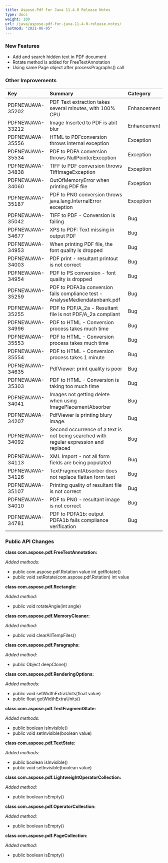 ```yaml
---
title: Aspose.Pdf for Java 11.4.0 Release Notes
type: docs
weight: 100
url: /java/aspose-pdf-for-java-11-4-0-release-notes/
lastmod: "2021-06-05"
---
```


### **New Features**
- Add and search hidden text in PDF document
- Rotate method is added for FreeTextAnnotation
- Using same Page object after processPragraphs() call
### **Other Improvements**

|**Key** |**Summary** |**Category** |
| :- | :- | :- |
|PDFNEWJAVA-35202 |PDF Text extraction takes several minutes, with 100% CPU |Enhancement |
|PDFNEWJAVA-33212 |Image Inserted to PDF is abit blur |Enhancement |
|PDFNEWJAVA-35556 |HTML to PDFconversion throws internal exception |Exception |
|PDFNEWJAVA-35534 |PDF to PDFA conversion throws NullPointerException |Exception|
|PDFNEWJAVA-34838 |TIFF to PDF conversion throws TiffImageException |Exception |
|PDFNEWJAVA-34060 |OutOfMemoryError when printing PDF file |Exception |
|PDFNEWJAVA-35187 |PDF to PNG conversion throws java.lang.InternalError exception |Exception |
|PDFNEWJAVA-35042 |TIFF to PDF - Conversion is failing |Bug |
|PDFNEWJAVA-34677 |XPS to PDF: Text missing in output PDF |Bug |
|PDFNEWJAVA-34953 |When printing PDF file, the font quality is dropped |Bug |
|PDFNEWJAVA-34003 |PDF print - resultant printout is not correct |Bug |
|PDFNEWJAVA-34954 |PDF to PS conversion - font quality is dropped |Bug |
|PDFNEWJAVA-35259 |PDF to PDFA3a conversion fails compliance test - AnalyseMediendatenbank.pdf |Bug |
|PDFNEWJAVA-35255 |PDF to PDF/A_2a - Resultant file is not PDF/A_2a compliant |Bug |
|PDFNEWJAVA-34996 |PDF to HTML - Conversion process takes much time |Bug |
|PDFNEWJAVA-35553 |PDF to HTML - Conversion process takes much time |Bug |
|PDFNEWJAVA-35554 |PDF to HTML - Conversion process takes 1 minute |Bug |
|PDFNEWJAVA-34635 |PdfViewer: print quality is poor |Bug |
|PDFNEWJAVA-35303 |PDF to HTML - Conversion is taking too much time |Bug |
|PDFNEWJAVA-34041 |Images not getting delete when using ImagePlacementAbsorber |Bug |
|PDFNEWJAVA-34207 |PdfViewer is printing blury image. |Bug |
|PDFNEWJAVA-34092 |Second occurrence of a text is not being searched with regular expression and replaced |Bug |
|PDFNEWJAVA-34113 |XML Import - not all form fields are being populated |Bug |
|PDFNEWJAVA-34126 |TextFragmentAbsorber does not replace flatten form text |Bug |
|PDFNEWJAVA-35107 |Printing quality of resultant file is not correct |Bug |
|PDFNEWJAVA-34010 |PDF to PNG - resultant image is not correct |Bug |
|PDFNEWJAVA-34781 |PDF to PDFA1b: output PDFA1b fails compliance verification |Bug |
### **Public API Changes**
**class com.aspose.pdf.FreeTextAnnotation:**

*Added methods:*

- public com.aspose.pdf.Rotation value int getRotate()
- public void setRotate(com.aspose.pdf.Rotation) int value

**class com.aspose.pdf.Rectangle:**

*Added method:*

- public void rotateAngle(int angle)

**class com.aspose.pdf.MemoryCleaner:**

*Added method:*

- public void clearAllTempFiles()

**class com.aspose.pdf.Paragraphs:**

*Added method:*

- public Object deepClone()

**class com.aspose.pdf.RenderingOptions:**

*Added methods:*

- public void setWidthExtraUnits(float value)
- public float getWidthExtraUnits()

**class com.aspose.pdf.TextFragmentState:**

*Added methods:*

- public boolean isInvisible()
- public void setInvisible(boolean value)

**class com.aspose.pdf.TextState:**

*Added methods:*

- public boolean isInvisible()
- public void setInvisible(boolean value)

**class com.aspose.pdf.LightweightOperatorCollection:**

*Added method:*

- public boolean isEmpty()

**class com.aspose.pdf.OperatorCollection:**

*Added method:*

- public boolean isEmpty()

**class com.aspose.pdf.PageCollection:**

*Added method:*

- public boolean isEmpty()
